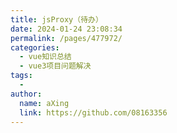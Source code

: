 ```yaml
---
title: jsProxy（待办）
date: 2024-01-24 23:08:34
permalink: /pages/477972/
categories:
  - vue知识总结
  - vue3项目问题解决
tags:
  - 
author: 
  name: aXing
  link: https://github.com/08163356
---
```




